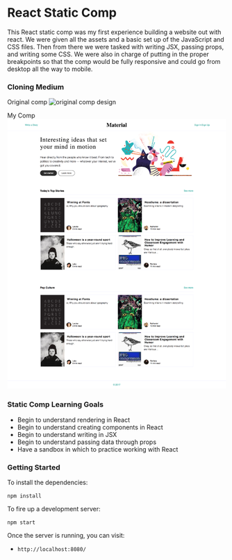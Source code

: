 # React Static Comp

This React static comp was my first experience building a website out with react. We were given all the assets and a basic set up of the JavaScript and CSS files. Then from there we were tasked with writing JSX, passing props, and writing some CSS. We were also in charge of putting in the proper breakpoints so that the comp would be fully responsive and could go from desktop all the way to mobile.

### Cloning Medium
Original comp
![original comp design](https://i.imgur.com/8eQr70q.png)

My Comp
![my comp design](./public/final-comp.png)

### Static Comp Learning Goals
- Begin to understand rendering in React
- Begin to understand creating components in React
- Begin to understand writing in JSX
- Begin to understand passing data through props
- Have a sandbox in which to practice working with React

### Getting Started
To install the dependencies:

```
npm install
```

To fire up a development server:

```
npm start
```

Once the server is running, you can visit:

* `http://localhost:8080/`


